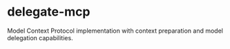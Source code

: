 # delegate-mcp

Model Context Protocol implementation with context preparation and model delegation capabilities.